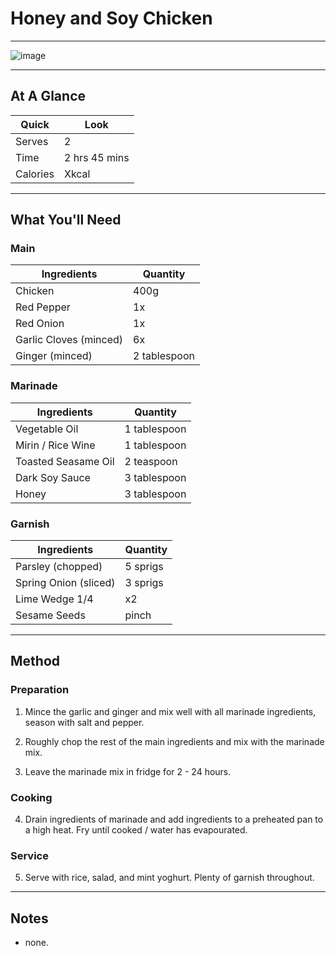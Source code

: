 # Honey and Soy Chicken

---

![image](https://drive.google.com/uc?export=view&id=1uZ1azN-4IE2KejQXIPPtIEYq0vEKmnZO)

---

## At A Glance

Quick | Look
-- | --
Serves | 2
Time | 2 hrs 45 mins
Calories | Xkcal

---

## What You'll Need

### **Main**

Ingredients | Quantity
-- | --
Chicken | 400g
Red Pepper | 1x
Red Onion | 1x
Garlic Cloves (minced) | 6x
Ginger (minced) | 2 tablespoon

### **Marinade**

Ingredients | Quantity
-- | --
Vegetable Oil | 1 tablespoon
Mirin / Rice Wine | 1 tablespoon
Toasted Seasame Oil | 2 teaspoon
Dark Soy Sauce | 3 tablespoon
Honey | 3 tablespoon

### **Garnish**

Ingredients | Quantity
-- | --
Parsley (chopped) | 5 sprigs
Spring Onion (sliced) | 3 sprigs
Lime Wedge 1/4 | x2
Sesame Seeds | pinch

---

## Method

### **Preparation**

1. Mince the garlic and ginger and mix well with all marinade ingredients, season with salt and pepper.

2. Roughly chop the rest of the main ingredients and mix with the marinade mix.

3. Leave the marinade mix in fridge for 2 - 24 hours.

### **Cooking**

4. Drain ingredients of marinade and add ingredients to a preheated pan to a high heat. Fry until cooked / water has evapourated.

### **Service**

5. Serve with rice, salad, and mint yoghurt. Plenty of garnish throughout.

---

## Notes

- none.
